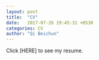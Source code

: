 ```yaml
---
layout: post
title:  "CV"
date:   2017-07-26 19:45:31 +0530
categories: CV
author: "Qi Beichun"
---
```


Click [HERE] to see my resume.
